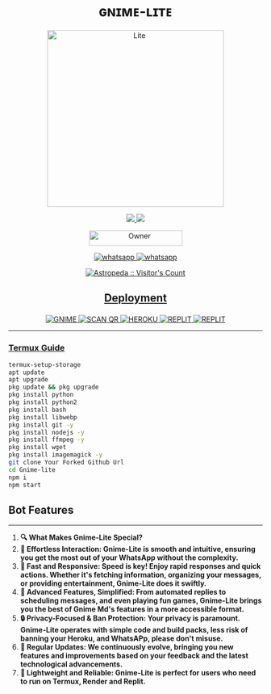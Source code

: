 
<h1 align="center">ɢɴɪᴍᴇ-ʟɪᴛᴇ</h1>
</p>
<p align="center">
  <a href="https://gihtub.com/Astropeda">
    <img alt=Lite height="350px" widith="500px" src="https://leadier-umbrellas.000webhostapp.com/botpic.jpg"> 
    </p>

<p align="center">
  <a href="https://github.com/Astropeda/Gnime-lite/fork">
    <img src="https://img.shields.io/github/forks/Astropeda/Gnime-lite?label=Fork&style=social">
    
    
  <a href="https://github.com/Astropeda/Gnime-lite/stargazers"> 
    <img src="https://img.shields.io/github/stars/Astropeda?style=social">
  </a>

</p>


<p align="center">
<a href="https://github.com/Astropeda"><img title="Owner" src="https://img.shields.io/badge/Owner-Astropeda-black.svg?style=for-the-badge&logo=github" width="185px" height="30"></a>

<p align="center"> 
  <a aria-label="Join our chats" href="https://chat.whatsapp.com/CmY0THcJCUYEGxLJulhcRV" target="_blank">
   <img alt="whatsapp" src="https://img.shields.io/badge/Support Group-25D366?style=for-the-badge&logo=whatsapp&logoColor=white" />
    <a aria-label="Join our chats" href="https://chat.whatsapp.com/KFe2GEMBZ9eI1bpNVotZOW" target="_blank">
   <img alt="whatsapp" src="https://img.shields.io/badge/Public Bot Group-25D366?style=for-the-badge&logo=whatsapp&logoColor=white" />

<p align="center"><img src="https://profile-counter.glitch.me/{Astropeda}/count.svg" alt="Astropeda :: Visitor's Count" /></p>

## <p align="center">Deployment</p>
<p align="center">
<a href="https://github.com/Astropeda/Gnime-lite/fork"><img title="GNIME" src="https://img.shields.io/badge/FORK GNIME LITE-h?color=black&style=for-the-badge&logo=stackshare">
<a href="https://replit.com/@astromedia0010/GNIME-MD-QR?v=1"><img title="SCAN QR" src="https://img.shields.io/badge/GET SESSION-h?color=black&style=for-the-badge&logo=msi">
<a href="https://heroku.com/deploy?template=https://github.com/Astropeda/Gnime-lite"><img title="HEROKU" src="https://img.shields.io/badge/DEPLOY HEROKU-h?color=black&style=for-the-badge&logo=Heroku">
<a href="https://replit.com/github/Astropeda/Gnime-lite"><img title="REPLIT" src="https://img.shields.io/badge/DEPLOY REPLIT-h?color=black&style=for-the-badge&logo=Replit">
<a href="https://github.com/codespaces/new"><img title="REPLIT" src="https://img.shields.io/badge/DEPLOY CODESPACES-h?color=black&style=for-the-badge&logo=Github">
</p>

---
 ### Termux Guide

 ```bash
termux-setup-storage
apt update
apt upgrade
pkg update && pkg upgrade
pkg install python
pkg install python2
pkg install bash
pkg install libwebp
pkg install git -y
pkg install nodejs -y 
pkg install ffmpeg -y 
pkg install wget
pkg install imagemagick -y
git clone Your Forked Github Url
cd Gnime-lite
npm i
npm start
```

## **Bot Features**
---
1. **🔍 What Makes Gnime-Lite Special?**
2. **🌟 Effortless Interaction: Gnime-Lite is smooth and intuitive, ensuring you get the most out of your WhatsApp without the complexity.**
3. **🚀 Fast and Responsive: Speed is key! Enjoy rapid responses and quick actions. Whether it's fetching information, organizing your messages, or providing entertainment, Gnime-Lite does it swiftly.**
4. **🤖 Advanced Features, Simplified: From automated replies to scheduling messages, and even playing fun games, Gnime-Lite brings you the best of Gnime Md's features in a more accessible format.**
5. **🔒 Privacy-Focused & Ban Protection: Your privacy is paramount. Gnime-Lite operates with simple code and build packs, less risk of banning your Heroku, and WhatsAPp, please don't misuse.**
6. **🔧 Regular Updates: We continuously evolve, bringing you new features and improvements based on your feedback and the latest technological advancements.**
7. **📱 Lightweight and Reliable: Gnime-Lite is perfect for users who need to run on Termux, Render and Replit.**
##